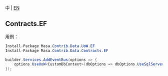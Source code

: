 中 | [EN](README.md)

## Contracts.EF

用例：

```C#
Install-Package Masa.Contrib.Data.UoW.EF
Install-Package Masa.Contrib.Data.Contracts.EF
```

```C#
builder.Services.AddEventBus(options => {
    options.UseUoW<CustomDbContext>(dbOptions => dbOptions.UseSqlServer("server=localhost;uid=sa;pwd=P@ssw0rd;database=identity"));
});
```


